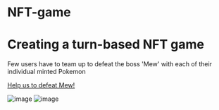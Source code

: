 # NFT-game

# Creating a turn-based NFT game
Few users have to team up to defeat the boss 'Mew' with each of their individual minted Pokemon

[Help us to defeat Mew!](https://nft-game-starter-project.teckyuanlee.repl.co/)

![image](https://user-images.githubusercontent.com/8788481/143447486-2bac7654-48f5-41ca-a73e-bec9c238c7e2.png)
![image](https://user-images.githubusercontent.com/8788481/143447577-9705985e-2d87-4eed-a002-0c655cb0acfb.png)
